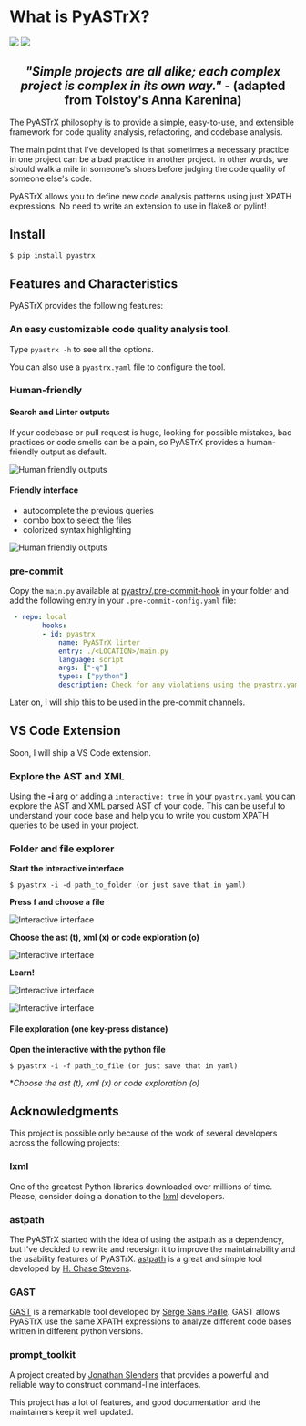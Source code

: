 # What is PyASTrX?


![](docs/source/_static/imgs/cover_2_w_description.png#gh-light-mode-only)
![](docs/source/_static/imgs/cover_2_w_description_dark.png#gh-dark-mode-only)


<h2 style="text-align:center;">
<em style="text-align:center;!important">
    "Simple projects are all alike; each complex project
    is complex in its own way."
</em>-
<strong>
    (adapted from Tolstoy's Anna Karenina)
</strong>
</h2>

The PyASTrX philosophy is to provide a simple, easy-to-use, and
extensible framework for code quality analysis, refactoring, and codebase analysis.


The main point that I've developed is that sometimes a necessary practice in one project can be a bad practice in another
project. In other words, we should walk a mile in someone's shoes before judging the code
quality of someone else's code.

PyASTrX allows you to define new code analysis patterns using just XPATH
expressions. No need to write an extension to use in
flake8 or pylint!

## Install

```bash
$ pip install pyastrx
```

## Features and Characteristics


PyASTrX provides the following features:

### An easy customizable code quality analysis tool.

Type `pyastrx -h` to see all the options.

You can also use a `pyastrx.yaml` file to configure the tool.

### Human-friendly


#### Search and Linter outputs

If your codebase or pull request is huge, looking for possible
mistakes, bad practices or code smells can be a pain, so PyASTrX
provides a human-friendly output as default.

![Human friendly outputs](docs/source/_static/imgs/human_outputs.png)

#### Friendly interface

-   autocomplete the previous queries
-   combo box to select the files
-   colorized syntax highlighting

![Human friendly outputs](docs/source/_static/imgs/interface.png)


### pre-commit


Copy the `main.py` available at
[pyastrx/.pre-commit-hook](https://github.com/devmessias/pyastrx/blob/main/.pre-commit-hook/main.py)
in your folder and add the following entry in your
`.pre-commit-config.yaml` file:

```yaml
 - repo: local
        hooks:
        - id: pyastrx
            name: PyASTrX linter
            entry: ./<LOCATION>/main.py
            language: script
            args: ["-q"]
            types: ["python"]
            description: Check for any violations using the pyastrx.yaml config
```
Later on, I will ship this to be used in the pre-commit channels.

## VS Code Extension

Soon, I will ship a VS Code extension.

### Explore the AST and XML


Using the **-i** arg or adding a `interactive:
true` in your `pyastrx.yaml` you can explore
the AST and XML parsed AST of your code.
This can be useful to understand your code base and help you to write
you custom XPATH queries to be used in your project.


### Folder and file explorer

**Start the interactive interface**

``` {.console}
$ pyastrx -i -d path_to_folder (or just save that in yaml)
```

**Press f and choose a file**

![Interactive interface](docs/source/_static/imgs/ast_explorer2.png)

**Choose the ast (t), xml (x) or code exploration (o)**

![Interactive interface](docs/source/_static/imgs/ast_explorer3.png)

**Learn!**

![Interactive interface](docs/source/_static/imgs/ast_explorer4.png)

![Interactive interface](docs/source/_static/imgs/ast_explorer5.png)

#### File exploration (one key-press distance)

**Open the interactive with the python file**

``` {.console}
$ pyastrx -i -f path_to_file (or just save that in yaml)
```

**Choose the ast (t), xml (x) or code exploration (o)*

## Acknowledgments


This project is possible only because of the work of several
developers across the following projects:

### lxml


One of the greatest Python libraries downloaded over millions of time.
Please, consider doing a donation to the [lxml](https://lxml.de/)
developers.


### astpath


The PyASTrX started with the idea of using the astpath as a dependency,
but I've decided to rewrite and redesign it to improve the
maintainability and the usability features of PyASTrX.
[astpath](https://github.com/hchasestevens/astpath) is a great and
simple tool developed by [H. Chase
Stevens](http://www.chasestevens.com/).


### GAST



[GAST](https://github.com/serge-sans-paille/gast) is a remarkable
tool developed by [Serge Sans
Paille](http://serge.liyun.free.fr/serge/). GAST allows PyASTrX use the
same XPATH expressions to analyze different code bases written in
different python versions.


### prompt_toolkit


A project created by [Jonathan Slenders](https://github.com/jonathanslenders) that
provides a powerful and reliable way to construct command-line interfaces.

This project has a lot of features, and good documentation and the
maintainers keep it well updated.
